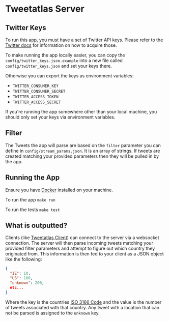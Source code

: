 # Tweetatlas Server

## Twitter Keys

To run this app, you must have a set of Twitter API keys. Please refer to the
[Twitter docs](https://developer.twitter.com/en/docs) for information on how to
acquire those.

To make running the app locally easier, you can copy the
`config/twitter_keys.json.example` into a new file called
`config/twitter_keys.json` and set your keys there.

Otherwise you can export the keys as environment variables:
- `TWITTER_CONSUMER_KEY`
- `TWITTER_CONSUMER_SECRET`
- `TWITTER_ACCESS_TOKEN`
- `TWITTER_ACCESS_SECRET`

If you're running the app somewhere other than your local machine, you should
only set your keys via environment variables.

## Filter

The Tweets the app will parse are based on the `filter` parameter you can define
in `config/stream_params.json`. It is an array of strings. If tweets are
created matching your provided parameters then they will be pulled in by the
app.

## Running the App

Ensure you have [Docker](https://www.docker.com/) installed on your machine.

To run the app `make run`

To run the tests `make test`


## What is outputted?

Clients (like [Tweetatlas
Client](https://github.com/Ghrehh/tweetatlas-client)) can connect to the server
via a websocket connection. The server will then parse incoming tweets matching
your provided filter parameters and attempt to figure out which country they
originated from. This information is then fed to your client as a JSON object
like the following:

``` json
{
  "IE": 10,
  "US": 100,
  "unknown": 200,
  etc...
}
```

Where the key is the countries [ISO 3166
Code](https://en.wikipedia.org/wiki/ISO_3166) and the value is the number of
tweets associated with that country. Any tweet with a location that can not be
parsed is assigned to the `unknown` key.
